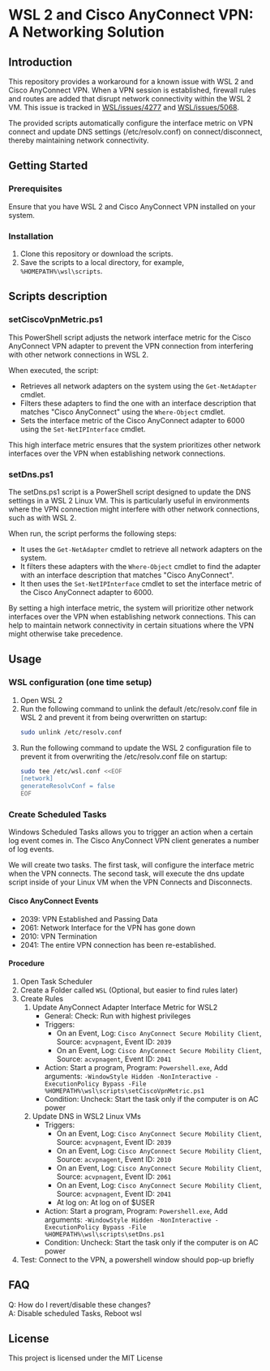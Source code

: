 # WSL 2 and Cisco AnyConnect VPN: A Networking Solution
## Introduction

This repository provides a workaround for a known issue with WSL 2 and Cisco AnyConnect VPN. When a VPN session is established, firewall rules and routes are added that disrupt network connectivity within the WSL 2 VM. This issue is tracked in [WSL/issues/4277](https://github.com/microsoft/WSL/issues/4277) and [WSL/issues/5068](https://github.com/microsoft/WSL/issues/5068).

The provided scripts automatically configure the interface metric on VPN connect and update DNS settings (/etc/resolv.conf) on connect/disconnect, thereby maintaining network connectivity.

## Getting Started

### Prerequisites

Ensure that you have WSL 2 and Cisco AnyConnect VPN installed on your system.

### Installation

1. Clone this repository or download the scripts.
2. Save the scripts to a local directory, for example, `%HOMEPATH%\wsl\scripts`.

## Scripts description
### setCiscoVpnMetric.ps1
This PowerShell script adjusts the network interface metric for the Cisco AnyConnect VPN adapter to prevent the VPN connection from interfering with other network connections in WSL 2.

When executed, the script:

- Retrieves all network adapters on the system using the `Get-NetAdapter` cmdlet.
- Filters these adapters to find the one with an interface description that matches "Cisco AnyConnect" using the `Where-Object` cmdlet.
- Sets the interface metric of the Cisco AnyConnect adapter to 6000 using the `Set-NetIPInterface` cmdlet.

This high interface metric ensures that the system prioritizes other network interfaces over the VPN when establishing network connections.

### setDns.ps1

The setDns.ps1 script is a PowerShell script designed to update the DNS settings in a WSL 2 Linux VM. This is particularly useful in environments where the VPN connection might interfere with other network connections, such as with WSL 2.

When run, the script performs the following steps:

- It uses the `Get-NetAdapter` cmdlet to retrieve all network adapters on the system.
- It filters these adapters with the `Where-Object` cmdlet to find the adapter with an interface description that matches "Cisco AnyConnect".
- It then uses the `Set-NetIPInterface` cmdlet to set the interface metric of the Cisco AnyConnect adapter to 6000.

By setting a high interface metric, the system will prioritize other network interfaces over the VPN when establishing network connections. This can help to maintain network connectivity in certain situations where the VPN might otherwise take precedence.


## Usage

### WSL configuration (one time setup)
1. Open WSL 2
2. Run the following command to unlink the default /etc/resolv.conf file in WSL 2 and prevent it from being overwritten on startup:
    ```bash
    sudo unlink /etc/resolv.conf
    ```
3. Run the following command to update the WSL 2 configuration file to prevent it from overwriting the /etc/resolv.conf file on startup:
    ```bash
    sudo tee /etc/wsl.conf <<EOF
    [network]
    generateResolvConf = false
    EOF
    ```

### Create Scheduled Tasks
Windows Scheduled Tasks allows you to trigger an action when a certain log event comes in. The Cisco AnyConnect VPN client generates a number of log events.

We will create two tasks. The first task, will configure the interface metric when the VPN connects. The second task, will execute the dns update script inside of your Linux VM when the VPN Connects and Disconnects.

#### Cisco AnyConnect Events
- 2039: VPN Established and Passing Data
- 2061: Network Interface for the VPN has gone down
- 2010: VPN Termination
- 2041: The entire VPN connection has been re-established.

#### Procedure
1. Open Task Scheduler
2. Create a Folder called `WSL` (Optional, but easier to find rules later)
3. Create Rules
    1. Update AnyConnect Adapter Interface Metric for WSL2
        * General: Check: Run with highest privileges
        * Triggers:
            * On an Event, Log: `Cisco AnyConnect Secure Mobility Client`, Source: `acvpnagent`, Event ID: `2039`
            * On an Event, Log: `Cisco AnyConnect Secure Mobility Client`, Source: `acvpnagent`, Event ID: `2041`
        * Action: Start a program, Program: `Powershell.exe`, Add arguments: `-WindowStyle Hidden -NonInteractive -ExecutionPolicy Bypass -File %HOMEPATH%\wsl\scripts\setCiscoVpnMetric.ps1`
        * Condition: Uncheck: Start the task only if the computer is on AC power
    2. Update DNS in WSL2 Linux VMs
        * Triggers:
            * On an Event, Log: `Cisco AnyConnect Secure Mobility Client`, Source: `acvpnagent`, Event ID: `2039`
            * On an Event, Log: `Cisco AnyConnect Secure Mobility Client`, Source: `acvpnagent`, Event ID: `2010`
            * On an Event, Log: `Cisco AnyConnect Secure Mobility Client`, Source: `acvpnagent`, Event ID: `2061`
            * On an Event, Log: `Cisco AnyConnect Secure Mobility Client`, Source: `acvpnagent`, Event ID: `2041`
            * At log on: At log on of $USER 
        * Action: Start a program, Program: `Powershell.exe`, Add arguments: `-WindowStyle Hidden -NonInteractive -ExecutionPolicy Bypass -File %HOMEPATH%\wsl\scripts\setDns.ps1`
        * Condition: Uncheck: Start the task only if the computer is on AC power
4. Test: Connect to the VPN, a powershell window should pop-up briefly 

## FAQ
Q: How do I revert/disable these changes?\
A: Disable scheduled Tasks, Reboot wsl

## License
This project is licensed under the MIT License